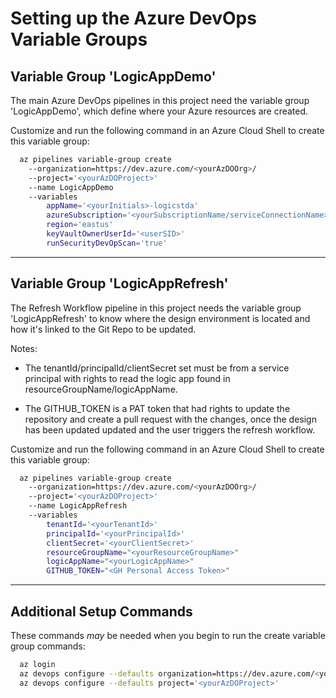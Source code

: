 # Setting up the Azure DevOps Variable Groups

## Variable Group 'LogicAppDemo'

The main Azure DevOps pipelines in this project need the variable group 'LogicAppDemo', which define where your Azure resources are created.

Customize and run the following command in an Azure Cloud Shell to create this variable group:

``` bash
  az pipelines variable-group create 
    --organization=https://dev.azure.com/<yourAzDOOrg>/ 
    --project='<yourAzDOProject>' 
    --name LogicAppDemo
    --variables 
        appName='<yourInitials>-logicstda'
        azureSubscription='<yourSubscriptionName/serviceConnectionName>' 
        region='eastus' 
        keyVaultOwnerUserId='<userSID>'
        runSecurityDevOpScan='true'
```

---

## Variable Group 'LogicAppRefresh'

The Refresh Workflow pipeline in this project needs the variable group 'LogicAppRefresh' to know where the design environment is located and how it's linked to the Git Repo to be updated.

Notes:

- The tenantId/principalId/clientSecret set must be from a service principal with rights to read the logic app found in resourceGroupName/logicAppName.

- The GITHUB_TOKEN is a PAT token that had rights to update the repository and create a pull request with the changes, once the design has been updated updated and the user triggers the refresh workflow.

Customize and run the following command in an Azure Cloud Shell to create this variable group:

``` bash
  az pipelines variable-group create 
    --organization=https://dev.azure.com/<yourAzDOOrg>/ 
    --project='<yourAzDOProject>' 
    --name LogicAppRefresh
    --variables 
        tenantId='<yourTenantId>'
        principalId='<yourPrincipalId>'
        clientSecret='<yourClientSecret>'
        resourceGroupName="<yourResourceGroupName>"
        logicAppName="<yourLogicAppName>"
        GITHUB_TOKEN="<GH Personal Access Token>"
```

---

## Additional Setup Commands

These commands *may* be needed when you begin to run the create variable group commands:

``` bash
  az login
  az devops configure --defaults organization=https://dev.azure.com/<yourAzDOOrg>/ 
  az devops configure --defaults project='<yourAzDOProject>' 
```
